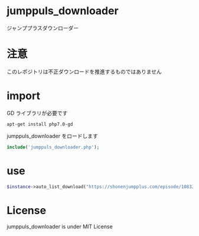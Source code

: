 # jumppuls_downloader

ジャンププラスダウンローダー<br>

# 注意

このレポジトリは不正ダウンロードを推進するものではありません<br>

# import

GD ライブラリが必要です

```ubuntu
apt-get install php7.0-gd
```

jumppuls_downloader をロードします<br>

```php
include('jumppuls_downloader.php');
```

# use

```php
$instance->auto_list_download("https://shonenjumpplus.com/episode/10833519556325021865", true,1); //URL 次の話をダウンロードするか 遅延(sec)
```

# License

jumppuls_downloader is under MIT License
